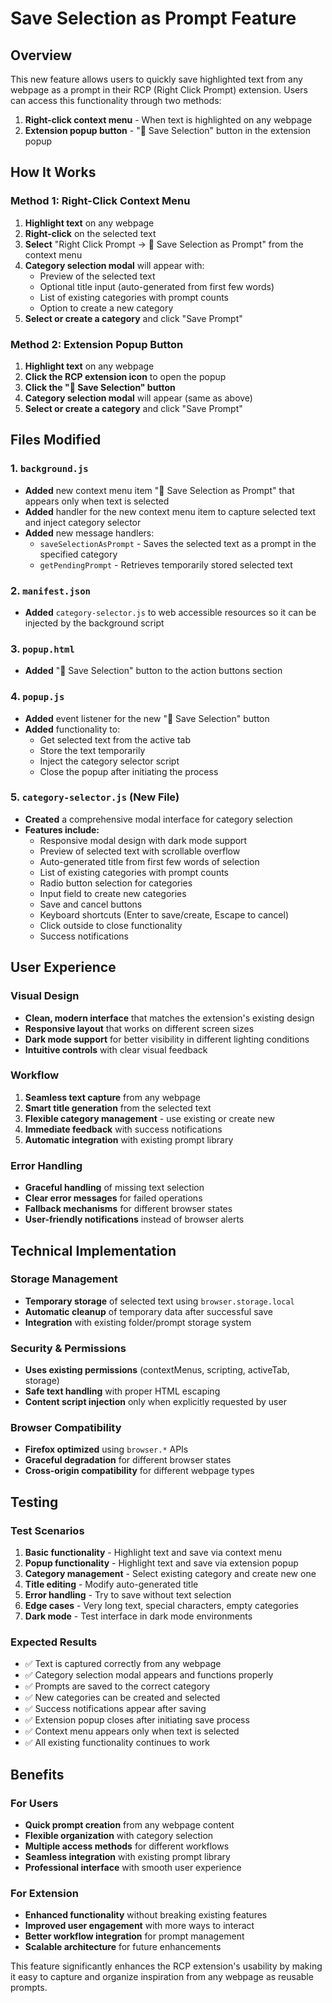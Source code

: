 # Save Selection as Prompt Feature

## Overview

This new feature allows users to quickly save highlighted text from any webpage as a prompt in their RCP (Right Click Prompt) extension. Users can access this functionality through two methods:

1. **Right-click context menu** - When text is highlighted on any webpage
2. **Extension popup button** - "💾 Save Selection" button in the extension popup

## How It Works

### Method 1: Right-Click Context Menu

1. **Highlight text** on any webpage
2. **Right-click** on the selected text
3. **Select** "Right Click Prompt → 💾 Save Selection as Prompt" from the context menu
4. **Category selection modal** will appear with:
   - Preview of the selected text
   - Optional title input (auto-generated from first few words)
   - List of existing categories with prompt counts
   - Option to create a new category
5. **Select or create a category** and click "Save Prompt"

### Method 2: Extension Popup Button

1. **Highlight text** on any webpage
2. **Click the RCP extension icon** to open the popup
3. **Click the "💾 Save Selection" button**
4. **Category selection modal** will appear (same as above)
5. **Select or create a category** and click "Save Prompt"

## Files Modified

### 1. `background.js`
- **Added** new context menu item "💾 Save Selection as Prompt" that appears only when text is selected
- **Added** handler for the new context menu item to capture selected text and inject category selector
- **Added** new message handlers:
  - `saveSelectionAsPrompt` - Saves the selected text as a prompt in the specified category
  - `getPendingPrompt` - Retrieves temporarily stored selected text

### 2. `manifest.json`
- **Added** `category-selector.js` to web accessible resources so it can be injected by the background script

### 3. `popup.html`
- **Added** "💾 Save Selection" button to the action buttons section

### 4. `popup.js`
- **Added** event listener for the new "💾 Save Selection" button
- **Added** functionality to:
  - Get selected text from the active tab
  - Store the text temporarily
  - Inject the category selector script
  - Close the popup after initiating the process

### 5. `category-selector.js` (New File)
- **Created** a comprehensive modal interface for category selection
- **Features include:**
  - Responsive modal design with dark mode support
  - Preview of selected text with scrollable overflow
  - Auto-generated title from first few words of selection
  - List of existing categories with prompt counts
  - Radio button selection for categories
  - Input field to create new categories
  - Save and cancel buttons
  - Keyboard shortcuts (Enter to save/create, Escape to cancel)
  - Click outside to close functionality
  - Success notifications

## User Experience

### Visual Design
- **Clean, modern interface** that matches the extension's existing design
- **Responsive layout** that works on different screen sizes
- **Dark mode support** for better visibility in different lighting conditions
- **Intuitive controls** with clear visual feedback

### Workflow
1. **Seamless text capture** from any webpage
2. **Smart title generation** from the selected text
3. **Flexible category management** - use existing or create new
4. **Immediate feedback** with success notifications
5. **Automatic integration** with existing prompt library

### Error Handling
- **Graceful handling** of missing text selection
- **Clear error messages** for failed operations
- **Fallback mechanisms** for different browser states
- **User-friendly notifications** instead of browser alerts

## Technical Implementation

### Storage Management
- **Temporary storage** of selected text using `browser.storage.local`
- **Automatic cleanup** of temporary data after successful save
- **Integration** with existing folder/prompt storage system

### Security & Permissions
- **Uses existing permissions** (contextMenus, scripting, activeTab, storage)
- **Safe text handling** with proper HTML escaping
- **Content script injection** only when explicitly requested by user

### Browser Compatibility
- **Firefox optimized** using `browser.*` APIs
- **Graceful degradation** for different browser states
- **Cross-origin compatibility** for different webpage types

## Testing

### Test Scenarios
1. **Basic functionality** - Highlight text and save via context menu
2. **Popup functionality** - Highlight text and save via extension popup
3. **Category management** - Select existing category and create new one
4. **Title editing** - Modify auto-generated title
5. **Error handling** - Try to save without text selection
6. **Edge cases** - Very long text, special characters, empty categories
7. **Dark mode** - Test interface in dark mode environments

### Expected Results
- ✅ Text is captured correctly from any webpage
- ✅ Category selection modal appears and functions properly
- ✅ Prompts are saved to the correct category
- ✅ New categories can be created and selected
- ✅ Success notifications appear after saving
- ✅ Extension popup closes after initiating save process
- ✅ Context menu appears only when text is selected
- ✅ All existing functionality continues to work

## Benefits

### For Users
- **Quick prompt creation** from any webpage content
- **Flexible organization** with category selection
- **Multiple access methods** for different workflows
- **Seamless integration** with existing prompt library
- **Professional interface** with smooth user experience

### For Extension
- **Enhanced functionality** without breaking existing features
- **Improved user engagement** with more ways to interact
- **Better workflow integration** for prompt management
- **Scalable architecture** for future enhancements

This feature significantly enhances the RCP extension's usability by making it easy to capture and organize inspiration from any webpage as reusable prompts.